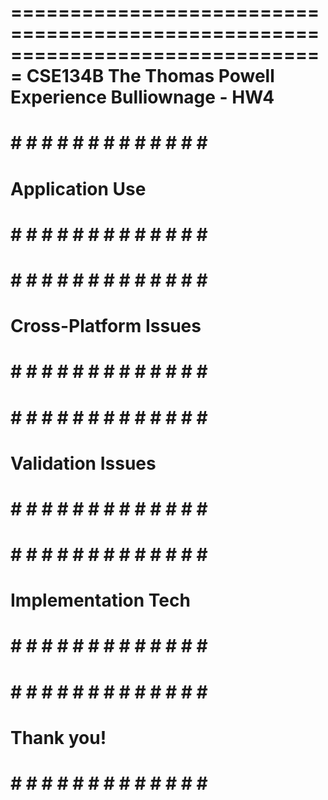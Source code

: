 ===============================================================================
                     CSE134B The Thomas Powell Experience
                               Bulliownage - HW4
===============================================================================

# # # # # # # # # # # # # # # 
#      Application Use      #
# # # # # # # # # # # # # # #

# # # # # # # # # # # # # # # 
#   Cross-Platform Issues   #
# # # # # # # # # # # # # # #

# # # # # # # # # # # # # # # 
#     Validation Issues     #
# # # # # # # # # # # # # # #	

# # # # # # # # # # # # # # # 
#    Implementation Tech    #
# # # # # # # # # # # # # # #

# # # # # # # # # # # # # # # 
#        Thank you!         #
# # # # # # # # # # # # # # #

